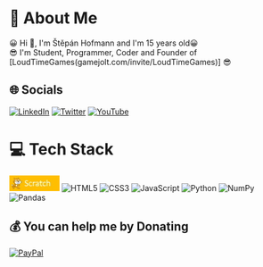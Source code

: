 # 💫 About Me
😀 Hi 👋, I'm Štěpán Hofmann and I'm 15 years old😀<br>😎 I'm Student, Programmer, Coder and Founder of [LoudTimeGames(gamejolt.com/invite/LoudTimeGames)] 😎<br>


## 🌐 Socials
[![LinkedIn](https://img.shields.io/badge/LinkedIn-%230077B5.svg?logo=linkedin&logoColor=white)](https://linkedin.com/in/štěpán-hofmann-b3264b22b) [![Twitter](https://img.shields.io/badge/Twitter-%231DA1F2.svg?logo=Twitter&logoColor=white)](https://twitter.com/stepanhofmann26) [![YouTube](https://img.shields.io/badge/YouTube-%23FF0000.svg?logo=YouTube&logoColor=white)](https://youtube.com/@neonek26) 

# 💻 Tech Stack
![Scratch](https://github.com/neonek26/testgraph2/blob/main/scratch%20logo%20(1).jpg) ![HTML5](https://img.shields.io/badge/html5-%23E34F26.svg?style=for-the-badge&logo=html5&logoColor=white) ![CSS3](https://img.shields.io/badge/css3-%231572B6.svg?style=for-the-badge&logo=css3&logoColor=white) ![JavaScript](https://img.shields.io/badge/javascript-%23323330.svg?style=for-the-badge&logo=javascript&logoColor=%23F7DF1E) ![Python](https://img.shields.io/badge/python-3670A0?style=for-the-badge&logo=python&logoColor=ffdd54) ![NumPy](https://img.shields.io/badge/numpy-%23013243.svg?style=for-the-badge&logo=numpy&logoColor=white) ![Pandas](https://img.shields.io/badge/pandas-%23150458.svg?style=for-the-badge&logo=pandas&logoColor=white) 


  ## 💰 You can help me by Donating
  [![PayPal](https://img.shields.io/badge/PayPal-00457C?style=for-the-badge&logo=paypal&logoColor=white)](https://paypal.me/stepanhofmann) 
